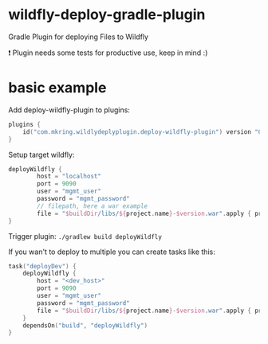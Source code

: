 # wildfly-deploy-gradle-plugin
Gradle Plugin for deploying Files to Wildfly

:exclamation: Plugin needs some tests for productive use, keep in mind :)

# basic example
Add deploy-wildfly-plugin to plugins:
```kotlin
plugins {
    id("com.mkring.wildlydeplyplugin.deploy-wildfly-plugin") version "0.1.4"
}
```
Setup target wildfly:
```kotlin
deployWildfly {
        host = "localhost"
        port = 9090
        user = "mgmt_user"
        password = "mgmt_password"
        // filepath, here a war example
        file = "$buildDir/libs/${project.name}-$version.war".apply { println("file=$this") }
}
```

Trigger plugin: `./gradlew build deployWildfly`

If you wan't to deploy to multiple you can create tasks like this:
```kotlin
task("deployDev") {
    deployWildfly {
        host = "<dev_host>"
        port = 9090
        user = "mgmt_user"
        password = "mgmt_password"
        file = "$buildDir/libs/${project.name}-$version.war".apply { println("file=$this") }
    }
    dependsOn("build", "deployWildfly")
}
```